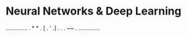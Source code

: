 # Neural Networks & Deep Learning

  ..............
  .  *      *  .
[ .      '     .]
  .            .
  .     ~~     .
  ..............
